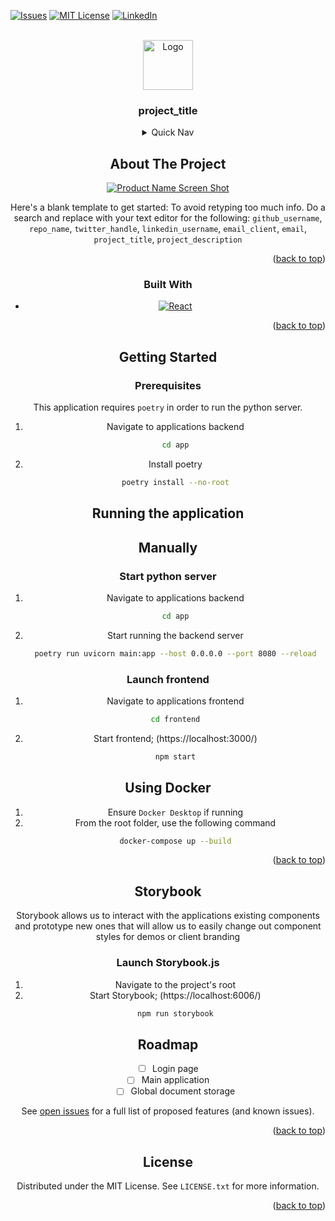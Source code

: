<a id="readme-top"></a>



<!-- PROJECT SHIELDS -->
[![Issues][issues-shield]][issues-url]
[![MIT License][license-shield]][license-url]
[![LinkedIn][linkedin-shield]][linkedin-url]



<!-- PROJECT LOGO -->
<br />
<div align="center">
  <a href="https://github.com/iuvo-ai/chatbot-rag-templates">
    <img src="public/favicon.ico" alt="Logo" width="80" height="80">
  </a>

<h3 align="center">project_title</h3>



<!-- TABLE OF CONTENTS -->
<details>
  <summary>Quick Nav</summary>
  <ol>
    <li>
      <a href="#about-the-project">About The Project</a>
      <ul>
        <li><a href="#built-with">Built With</a></li>
      </ul>
    </li>
    <li>
      <a href="#getting-started">Getting Started</a>
      <ul>
        <li><a href="#prerequisites">Prerequisites</a></li>
        <li><a href="#running-the-application">Running the Application</a></li>
      </ul>
    </li>
    <li><a href="#storybook">Storybook</a></li>
    <li><a href="#roadmap">Roadmap</a></li>
    <li><a href="#license">License</a></li>
    <li><a href="#contact">Contact</a></li>
  </ol>
</details>



<!-- ABOUT THE PROJECT -->
## About The Project

[![Product Name Screen Shot][product-screenshot]](https://example.com)

Here's a blank template to get started: To avoid retyping too much info. Do a search and replace with your text editor for the following: `github_username`, `repo_name`, `twitter_handle`, `linkedin_username`, `email_client`, `email`, `project_title`, `project_description`

<p align="right">(<a href="#readme-top">back to top</a>)</p>



### Built With

* [![React][React.js]][React-url]

<p align="right">(<a href="#readme-top">back to top</a>)</p>



<!-- GETTING STARTED -->
## Getting Started



### Prerequisites

This application requires `poetry` in order to run the python server.

1. Navigate to applications backend
   ```sh
   cd app
   ```
2. Install poetry
   ```sh
   poetry install --no-root
   ```

## Running the application

## Manually
### Start python server
1. Navigate to applications backend
   ```sh
   cd app
   ```
2. Start running the backend server
   ```sh
   poetry run uvicorn main:app --host 0.0.0.0 --port 8080 --reload
   ```

### Launch frontend
1. Navigate to applications frontend
   ```sh
   cd frontend
   ```
2. Start frontend; (https://localhost:3000/)
   ```sh
   npm start
   ```

## Using Docker
1. Ensure `Docker Desktop` if running
2. From the root folder, use the following command
   ```sh
   docker-compose up --build
   ```

<p align="right">(<a href="#readme-top">back to top</a>)</p>

## Storybook
Storybook allows us to interact with the applications existing components and prototype new ones that will allow us to easily change out component styles for demos or client branding

### Launch Storybook.js
1. Navigate to the project's root
2. Start Storybook; (https://localhost:6006/)
   ```sh
   npm run storybook
   ```

<!-- ROADMAP -->
## Roadmap

- [ ] Login page
- [ ] Main application
    - [ ] Global document storage

See [open issues](https://github.com/iuvo-ai/chatbot-rag-templates/issues) for a full list of proposed features (and known issues).


<p align="right">(<a href="#readme-top">back to top</a>)</p>


<!-- LICENSE -->
## License

Distributed under the MIT License. See `LICENSE.txt` for more information.

<p align="right">(<a href="#readme-top">back to top</a>)</p>



<!-- MARKDOWN LINKS & IMAGES -->
<!-- https://www.markdownguide.org/basic-syntax/#reference-style-links -->
[issues-shield]: https://img.shields.io/github/issues/github_username/repo_name.svg?style=for-the-badge
[issues-url]: https://github.com/iuvo-ai/chatbot-rag-templates/issues
[license-shield]: https://img.shields.io/github/license/github_username/repo_name.svg?style=for-the-badge
[license-url]: https://github.com/github_username/repo_name/blob/master/LICENSE.txt
[linkedin-shield]: https://img.shields.io/badge/-LinkedIn-black.svg?style=for-the-badge&logo=linkedin&colorB=555
[linkedin-url]: https://linkedin.com/company/iuvo-ai-technologies
[product-screenshot]: images/screenshot.png
[React.js]: https://img.shields.io/badge/React-20232A?style=for-the-badge&logo=react&logoColor=61DAFB
[React-url]: https://reactjs.org/

